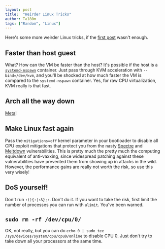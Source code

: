```yaml
---
layout: post
title:  "Weirder Linux Tricks"
author: Ta180m
tags: ["Random", "Linux"]
---
```



Here's some more weirder Linux tricks, if the [first post](/blog/2020/12/23/weird-linux-tricks.html) wasn't enough.


## Faster than host guest

What? How can the VM be faster than the host? It's possible if the host is a [`systemd-nspawn`](/blog/2021/01/03/worst-init-system-best-tool.html) container. Just pass through KVM acceleration with `--bind=/dev/kvm`, and you'll be shocked at how much faster the VM is compared to the `systemd-nspawn` container. Yes, for raw CPU virtualization, KVM really is that fast.


## Arch all the way down

[Meta](https://github.com/Ta180m/Arch-All-the-Way-Down)!


## Make Linux fast again

Pass the `mitigations=off` kernel parameter in your bootloader to disable all CPU exploit mitigations that protect you from the nasty [Spectre](https://en.wikipedia.org/wiki/Spectre_(security_vulnerability)) and [Meltdown](https://en.wikipedia.org/wiki/Meltdown_(security_vulnerability)) vulnerabilities. This is pretty much the pretty much the computing equivalent of anti-vaxxing, since widespread patching against these vulnerabilities have prevented them from showing up in attacks in the wild. However, the performance gains are really not worth the risk, so use this very wisely!


## DoS yourself!

Don't run `:(){:|:&};:`. Don't do it. If you want to take the risk, first limit the number of processes you can run with `ulimit`. You've been warned.


## `sudo rm -rf /dev/cpu/0/`

OK, not really, but you can do `echo 0 | sudo tee /sys/devices/system/cpu/cpu0/online` to disable CPU 0. Just don't try to take down all your processors at the same time.

